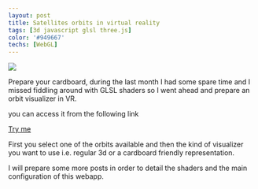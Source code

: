 ```yaml
---
layout: post
title: Satellites orbits in virtual reality 
tags: [3d javascript glsl three.js]
color: '#949667'
techs: [WebGL]
---
```


![](../../../../public/img/3d/earth3d.png)

Prepare your cardboard, during the last month I had some spare time and I missed fiddling around with GLSL shaders so I went ahead and prepare an orbit visualizer in VR.

you can access it from the following link 

[Try me](https://spacevr-ba328.firebaseapp.com/)

First you select one of the orbits available and then the kind of visualizer you want to use i.e. regular 3d or a cardboard friendly representation.

I will prepare some more posts in order to detail the shaders and the main configuration of this webapp.

